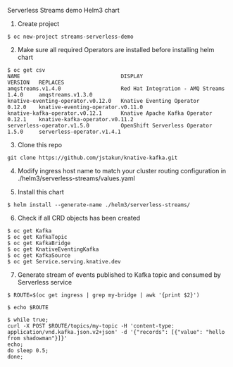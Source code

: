 Serverless Streams demo Helm3 chart

1. Create project

```
$ oc new-project streams-serverless-demo
```

2. Make sure all required Operators are installed before installing helm chart

```
$ oc get csv
NAME                                DISPLAY                             VERSION   REPLACES                          
amqstreams.v1.4.0                   Red Hat Integration - AMQ Streams   1.4.0     amqstreams.v1.3.0                   
knative-eventing-operator.v0.12.0   Knative Eventing Operator           0.12.0    knative-eventing-operator.v0.11.0   
knative-kafka-operator.v0.12.1      Knative Apache Kafka Operator       0.12.1    knative-kafka-operator.v0.11.2      
serverless-operator.v1.5.0          OpenShift Serverless Operator       1.5.0     serverless-operator.v1.4.1          
```
3. Clone this repo 

```
git clone https://github.com/jstakun/knative-kafka.git
```

4. Modify ingress host name to match your cluster routing configuration in ./helm3/serverless-streams/values.yaml

5. Install this chart

```
$ helm install --generate-name ./helm3/serverless-streams/
```
6. Check if all CRD objects has been created 

```
$ oc get Kafka
$ oc get KafkaTopic
$ oc get KafkaBridge
$ oc get KnativeEventingKafka
$ oc get KafkaSource
$ oc get Service.serving.knative.dev
```
7. Generate stream of events published to Kafka topic and consumed by Serverless service

```
$ ROUTE=$(oc get ingress | grep my-bridge | awk '{print $2}')

$ echo $ROUTE 

$ while true;
curl -X POST $ROUTE/topics/my-topic -H 'content-type: application/vnd.kafka.json.v2+json' -d '{"records": [{"value": "hello from shadowman"}]}'
echo;   
do sleep 0.5;
done;
```


